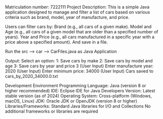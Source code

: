 Matriculation number: 7222111
Project Description:
This is a simple Java application designed to manage and filter a list of cars based on various criteria such as brand, model, year of manufacture, and price.

Users can filter cars by:
Brand (e.g., all cars of a given make).
Model and Age (e.g., all cars of a given model that are older than a specified number of years).
Year and Price (e.g., all cars manufactured in a specific year with a price above a specified amount).
And save in a file.

Run the src --> car --> CarFiles.java as Java Application

Output:
Select an option:
1: Save cars by make
2: Save cars by model and age
3: Save cars by year and price
3 (User Input)
Enter manufacture year: 2020 (User Input)
Enter minimum price: 34000 (User Input)
Cars saved to cars_by_2020_34000.0.txt

Development Environment
Programming Language: Java (version 8 or higher recommended)
IDE: Eclipse IDE for Java Developers
Version: Latest stable version (as of 2024)
Operating System: Cross-platform (Windows, macOS, Linux)
JDK: Oracle JDK or OpenJDK (version 8 or higher)
Libraries/Frameworks:
Standard Java libraries for I/O and Collections
No additional frameworks or libraries are required

